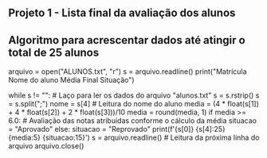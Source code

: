 ## Projeto 1 - Lista final da avaliação dos alunos
## Algoritmo para acrescentar dados até atingir o total de 25 alunos

arquivo = open("ALUNOS.txt", "r")
s = arquivo.readline()
print("Matrícula Nome do aluno            Média Final Situação")

while s != "":  # Laço para ler os dados do arquivo "alunos.txt"
    s = s.rstrip()
    s = s.split(";")
    nome = s[4]  # Leitura do nome do aluno
    media = (4 * float(s[1]) + 4 * float(s[2]) + 2 * float(s[3]))/10
    media = round(media, 1)
    if media >= 6.0:  # Avaliação das notas atribuídas conforme o cálculo da média
        situacao = "Aprovado"
    else:
        situacao = "Reprovado"
    print(f'{s[0]} {s[4]:25} {media:5}      {situacao:15}')
    s = arquivo.readline()  # Leitura da próxima linha do arquivo
arquivo.close()
